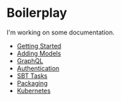 # Boilerplay

I'm working on some documentation.

* [Getting Started]()
* [Adding Models]()
* [GraphQL]()
* [Authentication]()
* [SBT Tasks](tasks.md)
* [Packaging]()
* [Kubernetes]()
